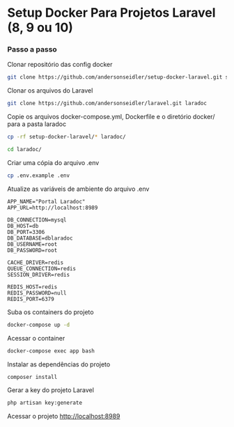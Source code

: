 
# Setup Docker Para Projetos Laravel (8, 9 ou 10)

### Passo a passo
Clonar repositório das config docker
```sh
git clone https://github.com/andersonseidler/setup-docker-laravel.git setup-docker-laravel
```

Clonar os arquivos do Laravel
```sh
git clone https://github.com/andersonseidler/laravel.git laradoc
```


Copie os arquivos docker-compose.yml, Dockerfile e o diretório docker/ para a pasta laradoc
```sh
cp -rf setup-docker-laravel/* laradoc/
```
```sh
cd laradoc/
```


Criar uma cópia do arquivo .env
```sh
cp .env.example .env
```


Atualize as variáveis de ambiente do arquivo .env
```dosini
APP_NAME="Portal Laradoc"
APP_URL=http://localhost:8989

DB_CONNECTION=mysql
DB_HOST=db
DB_PORT=3306
DB_DATABASE=dblaradoc
DB_USERNAME=root
DB_PASSWORD=root

CACHE_DRIVER=redis
QUEUE_CONNECTION=redis
SESSION_DRIVER=redis

REDIS_HOST=redis
REDIS_PASSWORD=null
REDIS_PORT=6379
```


Suba os containers do projeto
```sh
docker-compose up -d
```


Acessar o container
```sh
docker-compose exec app bash
```


Instalar as dependências do projeto
```sh
composer install
```


Gerar a key do projeto Laravel
```sh
php artisan key:generate
```


Acessar o projeto
[http://localhost:8989](http://localhost:8989)
